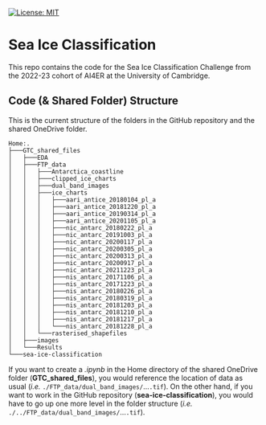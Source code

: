 [![License: MIT](https://img.shields.io/badge/License-MIT-yellow.svg)](https://opensource.org/licenses/MIT)
# Sea Ice Classification

This repo contains the code for the Sea Ice Classification Challenge from the 2022-23 cohort of AI4ER at the University of Cambridge.

## Code (& Shared Folder) Structure

This is the current structure of the folders in the GitHub repository and the shared OneDrive folder.

```
Home:.
├───GTC_shared_files
│   ├───EDA
│   ├───FTP_data
│   │   ├───Antarctica_coastline
│   │   ├───clipped_ice_charts
│   │   ├───dual_band_images
│   │   ├───ice_charts
│   │   │   ├───aari_antice_20180104_pl_a
│   │   │   ├───aari_antice_20181220_pl_a
│   │   │   ├───aari_antice_20190314_pl_a
│   │   │   ├───aari_antice_20201105_pl_a
│   │   │   ├───nic_antarc_20180222_pl_a
│   │   │   ├───nic_antarc_20191003_pl_a
│   │   │   ├───nic_antarc_20200117_pl_a
│   │   │   ├───nic_antarc_20200305_pl_a
│   │   │   ├───nic_antarc_20200313_pl_a
│   │   │   ├───nic_antarc_20200917_pl_a
│   │   │   ├───nic_antarc_20211223_pl_a
│   │   │   ├───nis_antarc_20171106_pl_a
│   │   │   ├───nis_antarc_20171223_pl_a
│   │   │   ├───nis_antarc_20180226_pl_a
│   │   │   ├───nis_antarc_20180319_pl_a
│   │   │   ├───nis_antarc_20181203_pl_a
│   │   │   ├───nis_antarc_20181210_pl_a
│   │   │   ├───nis_antarc_20181217_pl_a
│   │   │   └───nis_antarc_20181228_pl_a
│   │   └───rasterised_shapefiles
│   ├───images
│   └───Results
└───sea-ice-classification
```

If you want to create a *.ipynb* in the Home directory of the shared OneDrive folder (**GTC_shared_files**), you would reference the location of data as usual (*i.e.* <code>./FTP_data/dual_band_images/</code>...<code>.tif</code>). On the other hand, if you want to work in the GitHub repository (**sea-ice-classification**), you would have to go up one more level in the folder structure (*i.e.* <code>./../FTP_data/dual_band_images/</code>...<code>.tif</code>).